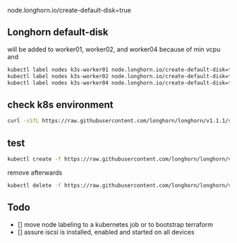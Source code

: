 node.longhorn.io/create-default-disk=true

## Longhorn default-disk
will be added to worker01, worker02, and worker04 because of min vcpu and

```bash
kubectl label nodes k3s-worker01 node.longhorn.io/create-default-disk=true
kubectl label nodes k3s-worker02 node.longhorn.io/create-default-disk=true
kubectl label nodes k3s-worker04 node.longhorn.io/create-default-disk=true
```

## check k8s environment
```bash
curl -sSfL https://raw.githubusercontent.com/longhorn/longhorn/v1.1.1/scripts/environment_check.sh | bash
```

## test
```bash
kubectl create -f https://raw.githubusercontent.com/longhorn/longhorn/v1.2.3/examples/pod_with_pvc.yaml
```

remove afterwards

```bash
kubectl delete -f https://raw.githubusercontent.com/longhorn/longhorn/v1.2.3/examples/pod_with_pvc.yaml
```

## Todo
- [] move node labeling to a kubernetes job or to bootstrap terraform
- [] assure iscsi is installed, enabled and started on all devices
